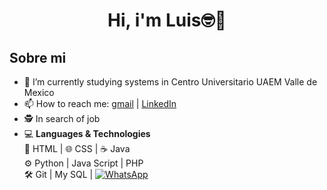 <div align=center>
<h1 align=center>Hi, i'm Luis🤓👋</h1>
</div>

## Sobre mi
- 🌱 I’m currently studying systems in Centro Universitario UAEM Valle de Mexico
- 📫 How to reach me: [gmail](mailto:luisalbertorosalesg@gmail.com) | [LinkedIn](https://www.linkedin.com/in/luis-alberto-rosales-garc%C3%ADa-582b882aa/)
- 🕵️ In search of job 
- 💻 **Languages & Technologies**  
🐍 HTML | 🌐 CSS | ☕ Java  
⚙️ Python | Java Script | PHP  
🛠️ Git | My SQL |
[![WhatsApp](https://img.shields.io/badge/Luis-Contact%20me-25D366?style=for-the-badge&logo=whatsapp&logoColor=white)](https://wa.me/525544931280)


<!--
**LuisRGDev/LuisRGDev** is a ✨ _special_ ✨ repository because its `README.md` (this file) appears on your GitHub profile.

Here are some ideas to get you started:

- 🔭 I’m currently working on ...
- 🌱 I’m currently learning ...
- 👯 I’m looking to collaborate on ...
- 🤔 I’m looking for help with ...
- 💬 Ask me about ...
- 📫 How to reach me: ...
- 😄 Pronouns: ...
- ⚡ Fun fact: ...
-->
